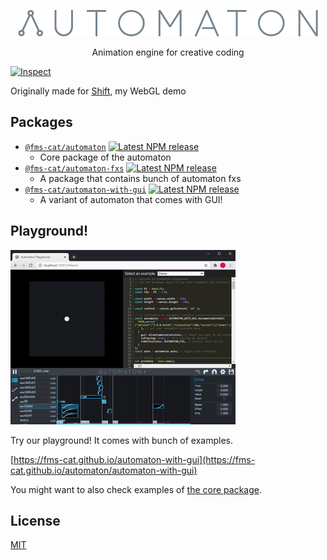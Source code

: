 <p align="center">
  <img alt="Automaton" src="./readme-images/automaton.png"><br />
</p>

<p align="center">
  Animation engine for creative coding
</p>

[![Inspect](https://github.com/FMS-Cat/automaton/workflows/Inspect/badge.svg)](https://github.com/FMS-Cat/automaton/actions)

Originally made for [Shift](https://GitHub.com/fms-cat/shift), my WebGL demo

## Packages

- [`@fms-cat/automaton`](./packages/automaton) [![Latest NPM release](https://img.shields.io/npm/v/@fms-cat/automaton.svg)](https://www.npmjs.com/package/@fms-cat/automaton)
  - Core package of the automaton
- [`@fms-cat/automaton-fxs`](./packages/automaton-fxs) [![Latest NPM release](https://img.shields.io/npm/v/@fms-cat/automaton-fxs.svg)](https://www.npmjs.com/package/@fms-cat/automaton-fxs)
  - A package that contains bunch of automaton fxs
- [`@fms-cat/automaton-with-gui`](./packages/automaton-with-gui) [![Latest NPM release](https://img.shields.io/npm/v/@fms-cat/automaton-with-gui.svg)](https://www.npmjs.com/package/@fms-cat/automaton-with-gui)
  - A variant of automaton that comes with GUI!

## Playground!

![Playground](./packages/automaton-with-gui/readme-images/playground.gif)

Try our playground!
It comes with bunch of examples.

[https://fms-cat.github.io/automaton-with-gui](https://fms-cat.github.io/automaton/automaton-with-gui)

You might want to also check examples of [the core package](https://github.com/FMS-Cat/automaton/packages/automaton).

## License

[MIT](./LICENSE)
